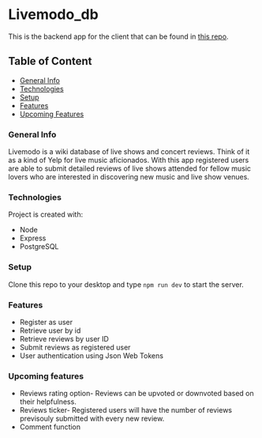 # Livemodo_db

This is the backend app for the client that can be found in [this repo](https://github.com/BC1985/livemodo).

## Table of Content
* [General Info](#general-info)
* [Technologies](#technologies)
* [Setup](#setup)
* [Features](#features)
* [Upcoming Features](#upcoming-features)

### General Info
Livemodo is a wiki database of live shows and concert reviews. Think of it as a kind of Yelp for live music aficionados. With this app registered users are able to submit detailed reviews of live shows attended for fellow music lovers who are interested in discovering new music and live show venues.

### Technologies
Project is created with:
* Node
* Express
* PostgreSQL

### Setup
Clone this repo to your desktop and type `npm run dev` to start the server.

### Features 
* Register as user
* Retrieve user by id
* Retrieve reviews by user ID
* Submit reviews as registered user
* User authentication using Json Web Tokens


### Upcoming features

* Reviews rating option- Reviews can be upvoted or downvoted based on their helpfulness.
* Reviews ticker- Registered users will have the number of reviews previsouly submitted with every new review.
* Comment function






